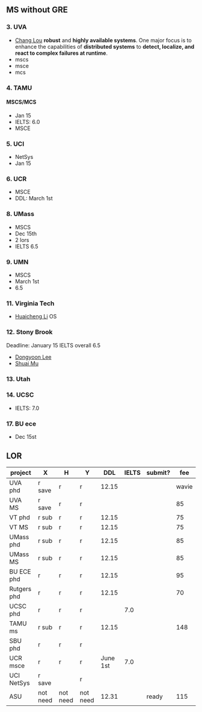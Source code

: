## MS without GRE
### 3. UVA
- [Chang Lou](https://changlousys.github.io/about/) **robust** and **highly available systems**. One major focus is to enhance the capabilities of **distributed systems** to **detect, localize, and react to complex failures at runtime**.
- mscs
- msce
- mcs
### 4. TAMU 
#### MSCS/MCS
- Jan 15
- IELTS: 6.0
- MSCE
### 5. UCI
- NetSys
- Jan 15
### 6. UCR
- MSCE
- DDL: March 1st
### 8. UMass
- MSCS
- Dec 15th
- 2 lors
- IELTS 6.5
### 9. UMN
- MSCS
- March 1st
- 6.5
### 11. Virginia Tech
- [Huaicheng Li](https://huaicheng.github.io/) OS
### 12. Stony Brook
Deadline: January 15
IELTS overall 6.5
- [Dongyoon Lee](https://www3.cs.stonybrook.edu/~dongyoon/students.html)
- [Shuai Mu](mpaxos.com)
### 13. Utah
### 14. UCSC
- IELTS: 7.0
### 17. BU ece
- Dec 15st

## LOR
|project|X|H|Y|DDL|IELTS|submit?|fee|
|---|---|---|---|---|---|---|---|
|UVA phd|r save|r|r|12.15|||wavie|
|UVA MS|r save|r|r||||85|
|VT phd|r sub|r|r|12.15|||75|
|VT MS|r sub|r|r|12.15|||75|
|UMass phd|r sub|r|r|12.15|||85|
|UMass MS|r sub|r|r|12.15|||85|
|BU ECE phd|r|r|r|12.15|||95|
|Rutgers phd|r|r|r|12.15|||70|
|UCSC phd|r|r|r||7.0|
|TAMU ms|r sub|r|r|12.15|||148|
|SBU phd|r|r|r||
|UCR msce|r|r|r|June 1st|7.0|
|UCI NetSys|r save||r||
|ASU|not need|not need|not need|12.31||ready|115|
